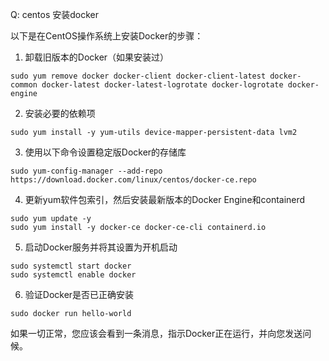 Q: centos 安装docker

以下是在CentOS操作系统上安装Docker的步骤：

1. 卸载旧版本的Docker（如果安装过）

```
sudo yum remove docker docker-client docker-client-latest docker-common docker-latest docker-latest-logrotate docker-logrotate docker-engine
```

2. 安装必要的依赖项

```
sudo yum install -y yum-utils device-mapper-persistent-data lvm2
```

3. 使用以下命令设置稳定版Docker的存储库

```
sudo yum-config-manager --add-repo https://download.docker.com/linux/centos/docker-ce.repo
```

4. 更新yum软件包索引，然后安装最新版本的Docker Engine和containerd

```
sudo yum update -y
sudo yum install -y docker-ce docker-ce-cli containerd.io
```

5. 启动Docker服务并将其设置为开机启动

```
sudo systemctl start docker
sudo systemctl enable docker
```

6. 验证Docker是否已正确安装

```
sudo docker run hello-world 
```

如果一切正常，您应该会看到一条消息，指示Docker正在运行，并向您发送问候。

